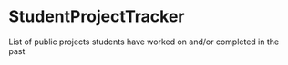 # StudentProjectTracker
List of public projects students have worked on and/or completed in the past
